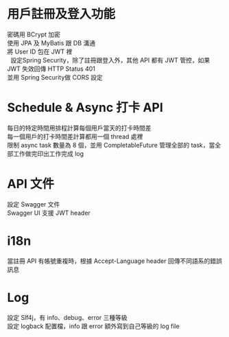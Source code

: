 # 用戶註冊及登入功能
密碼用 BCrypt 加密<br/>
使用 JPA 及 MyBatis 跟 DB 溝通<br/>
將 User ID 包在 JWT 裡<br/>
&nbsp;
設定Spring Security，除了註冊跟登入外，其他 API 都有 JWT 管控，如果 JWT 失效回傳 HTTP Status 401<br/>
並用 Spring Security做 CORS 設定<br/>

# Schedule & Async 打卡 API
每日的特定時間用排程計算每個用戶當天的打卡時間差<br/>
每一個用戶的打卡時間差計算都用一個 thread 處裡<br/>
限制 async task 數量為 8 個，並用 CompletableFuture 管理全部的 task，當全部工作做完印出工作完成 log<br/>

# API 文件
設定 Swagger 文件<br/>
Swagger UI 支援 JWT header<br/>

# i18n
當註冊 API 有帳號重複時，根據 Accept-Language header 回傳不同語系的錯誤訊息

# Log
設定 Slf4j，有 info、debug、error 三種等級<br/>
設定 logback 配置檔，info 跟 error 額外寫到自己等級的 log file
